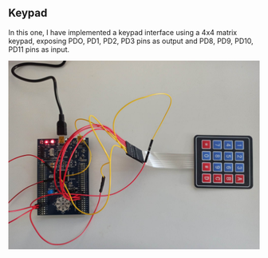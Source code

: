 ## Keypad

In this one, I have implemented a keypad interface using a 4x4 matrix keypad, exposing PDO, PD1, PD2, PD3 pins as output and PD8, PD9, PD10, PD11 pins as input.

![](https://github.com/petrostrak/embedded-c-on-stm32f3discovery/blob/main/keypad/keypad.jpg)